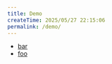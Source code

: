 ```yaml
---
title: Demo
createTime: 2025/05/27 22:15:06
permalink: /demo/
---
```


- [bar](./bar.md)
- [foo](./foo.md)
